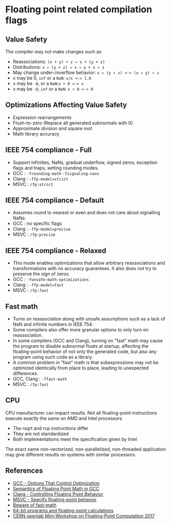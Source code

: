 # Floating point related compilation flags

## Value Safety
The compiler may not make changes such as
* Reassociations: `(x + y) + z ⇔ x + (y + z) `
* Distributions: `x ∗ (y + z) ⇔ x ∗ y + x ∗ z`
* May change under-/overflow behavior: `x ∗ (y ∗ z) <-> (x ∗ y) ∗ z`
* x may be 0, `inf` or a `NaN`: `x/x <-> 1.0`
* x may be `-0`, or a `NaN`:`x + 0 <-> x`
* x may be `-0`, `inf` or a `NaN`: `x ∗ 0 <-> 0`

## Optimizations Affecting Value Safety
* Expression rearrangements
* Flush-to-zero (Replace all generated subnormals with 0)
* Approximate division and square root
* Math library accuracy

## IEEE 754 compliance - Full
* Support infinities, NaNs, gradual underflow, signed zeros, exception flags and traps, setting rounding modes.
* GCC : `-frounding-math` `-fsignaling-nans`
* Clang : `-ffp-model=strict`
* MSVC : `/fp:strict`

## IEEE 754 compliance - Default
* Assumes round to nearest or even and does not care about signalling NaNs.
* GCC : no specific flags
* Clang : `-ffp-model=precise`
* MSVC : `/fp:precise`

## IEEE 754 compliance - Relaxed
* This mode enables optimizations that allow arbitrary reassociations and transformations with no accuracy guarantees. It also does not try to preserve the sign of zeros.
* GCC : `-funsafe-math-optimizations`
* Clang : `-ffp-model=fast`
* MSVC : `/fp:fast`

## Fast math
* Turns on reassociation along with unsafe assumptions such as a lack of NaN and infinite numbers in IEEE 754. 
* Some compilers also offer more granular options to only turn on reassociation. 
* In some compilers (GCC and Clang), turning on "fast" math may cause the program to disable subnormal floats at startup, affecting the floating-point behavior of not only the generated code, but also any program using such code as a library.
* A common problem in "fast" math is that subexpressions may not be optimized identically from place to place, leading to unexpected differences.
* GCC, Clang : `-ffast-math`
* MSVC : `/fp:fast`

## CPU
CPU manufacturer can impact results. Not all floating-point instructions execute exactly the same on AMD and Intel processors

* The rsqrt and rcp instructions differ
* They are not standardized
* Both implementations meet the specification given by Intel

The exact same non-vectorized, non-parallelized, non-threaded application may give different results on systems with similar processors.

## References
* [GCC - Options That Control Optimization](https://gcc.gnu.org/onlinedocs/gcc/Optimize-Options.html)
* [Semantics of Floating Point Math in GCC](https://gcc.gnu.org/wiki/FloatingPointMath)
* [Clang - Controlling Floating Point Behavior](https://clang.llvm.org/docs/UsersManual.html#controlling-floating-point-behavior)
* [MSVC - Specify floating-point behavior](https://learn.microsoft.com/en-us/cpp/build/reference/fp-specify-floating-point-behavior?view=msvc-170)
* [Beware of fast-math](https://simonbyrne.github.io/notes/fastmath/)
* [64-bit programs and floating-point calculations](https://pvs-studio.com/en/blog/posts/cpp/0074/)
* [CERN openlab Mini-Workshop on Floating-Point Computation 2017](https://indico.cern.ch/event/626147/)
